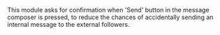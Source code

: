 This module asks for confirmation when 'Send' button in the message
composer is pressed, to reduce the chances of accidentally sending an
internal message to the external followers.
